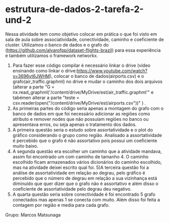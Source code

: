 # estrutura-de-dados-2-tarefa-2-und-2

Nessa atividade tem como objetivo colocar em prática o que foi visto em sala de aula sobre associatividade, conectividade, caminho e coeficiente de cluster. Utilizamos o banco de dados e o grafo do (https://github.com/alvarofpp/dataset-flights-brazil) para essa experiência e também utilizamos o framework networkx.   

1) Para fazer esse código compilar é necessário linkar o drive (vídeo ensinando como linkar o drive:https://www.youtube.com/watch?v=3696yt6JWHM), colocar o banco de dados(airports.csv) e o grafo(air_traffic.graphml) no drive e mudar o caminho dos dois  arquivos (alterar a parte "G = nx.read_graphml('/content/drive/MyDrive/est/air_traffic.graphml'" e tabémen alterar a parte "teste = csv.reader(open("/content/drive/MyDrive/est/airports.csv"))" ) .
2) As primeiras partes do código seria apenas a montagem do grafo com o banco de dados em que foi necessário adicionar as regiões como atributo e remover nodes que não possuíam regiões no banco ou apresentava erros, ou seja apenas o tratamento dos dados.
3)  A primeira questão seria o estudo sobre assortatividade e o plot do gráfico considerando o grupo como região. Analisado a assortatividade é percebido que o grafo é  não assortativo pois possui um coeficiente muito baixo.
4) A segunda questão era escolher um caminho que a atividade mandava, assim foi encontrado um com caminho de tamanho 4. O caminho escolhido ficam armazenados vários dicionários do caminho escolhido, mas na atividade deixei escrito qual foi.
5)A terceira questão foi a análise de assortatividade em relação ao degrau, pelo gráfico é percebido que o número de degrau em relação a sua vizinhança está diminuído  que quer dizer que o grafo não é assortativo e além disso o coeficiente de assortatividade pelo degrau deu negativo.  
6) A quarta questão seria sobre conectividade é foi encontrado 5 grafo conectados mas apenas 1 se conecta com muito. Além disso foi feita a contagem por região e media para cada grafo.

Grupo: Marcos Matsunaga
